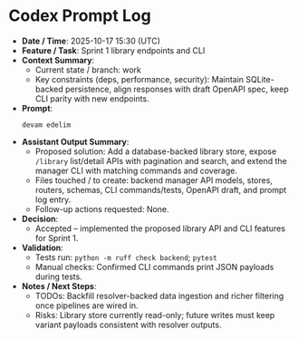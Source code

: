 # Codex Prompt Log

- **Date / Time**: 2025-10-17 15:30 (UTC)
- **Feature / Task**: Sprint 1 library endpoints and CLI
- **Context Summary**:
  - Current state / branch: work
  - Key constraints (deps, performance, security): Maintain SQLite-backed persistence, align responses with draft OpenAPI spec, keep CLI parity with new endpoints.
- **Prompt**:
  ```text
  devam edelim
  ```
- **Assistant Output Summary**:
  - Proposed solution: Add a database-backed library store, expose `/library` list/detail APIs with pagination and search, and extend the manager CLI with matching commands and coverage.
  - Files touched / to create: backend manager API models, stores, routers, schemas, CLI commands/tests, OpenAPI draft, and prompt log entry.
  - Follow-up actions requested: None.
- **Decision**:
  - Accepted – implemented the proposed library API and CLI features for Sprint 1.
- **Validation**:
  - Tests run: `python -m ruff check backend`; `pytest`
  - Manual checks: Confirmed CLI commands print JSON payloads during tests.
- **Notes / Next Steps**:
  - TODOs: Backfill resolver-backed data ingestion and richer filtering once pipelines are wired in.
  - Risks: Library store currently read-only; future writes must keep variant payloads consistent with resolver outputs.
